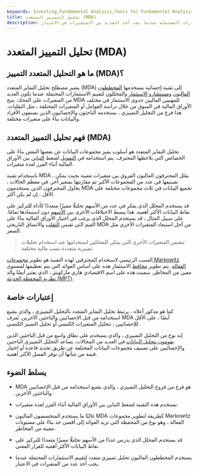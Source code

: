 ```yaml
---
keywords: Investing,Fundamental Analysis,Tools for Fundamental Analysis,Tools
title: تحليل التمييز المتعدد (MDA)
description: التحليل متعدد التمايز هو أسلوب إحصائي يستخدم لتقييم الاستثمارات المحتملة عندما يجب أخذ العديد من المتغيرات في الاعتبار.
---
```


# تحليل التمييز المتعدد (MDA)
## ما هو التحليل المتعدد التمييز (MDA)؟

يشير مصطلح تحليل التمايز المتعدد (MDA) إلى تقنية إحصائية يستخدمها [المخططون الماليون](/financialplanner) [ومستشارو الاستثمار](/investmentadvisor) والمحللون لتقييم الاستثمارات المحتملة عندما تكون العديد من المتغيرات على المحك. يتيح MDA للمهنيين الماليين جدوى الاستثمار في مختلف الأوراق المالية في السوق من خلال دراسة العوامل أو المتغيرات المختلفة ، مثل التقلبات. هذا فرع من التحليل التمييزي ، يستخدمه الباحثون والإحصائيون الذين يصنفون الأفراد والبيانات بناءً على متغيرات مختلفة.

## فهم تحليل التمييز المتعدد (MDA)

تحليل التمايز المتعدد هو أسلوب يميز مجموعات البيانات عن بعضها البعض بناءً على الخصائص التي يلاحظها المحترف. يتم استخدامه في [التمويل](/finance) لضغط [التباين](/variance) بين الأوراق المالية أثناء الفرز لعدة متغيرات.

باستخدام تقنية MDA ، يقلل المحترفون الماليون الفروق بين متغيرات معينة بحيث يمكن تصنيفها في عدد من المجموعات الأكبر ثم مقارنتها بمتغير آخر. في معظم الحالات ، يحاول المحترفون الذين يستخدمون MDA تجميع البيانات في ثلاث مجموعات مختلفة على الأقل ، إن لم يكن أكثر.

قد يستخدم المحلل الذي يفكر في عدد من الأسهم تحليلًا مميزًا متعددًا كأداة للتركيز على نقاط البيانات الأكثر أهمية. هذا يبسط الاختلافات الأخرى بين [الأسهم](/stock) دون استبعادها تمامًا. على سبيل المثال ، قد يستخدم المحلل الذي يرغب في اختيار الأوراق المالية بناءً على القيم التي تقيس [التقلب](/volatility) والاتساق التاريخي MDA من أجل استبعاد المتغيرات الأخرى مثل السعر.

> تتضمن المتغيرات الأخرى التي يمكن للمحللين استخدامها عند استخدام تحليلات تمييزية متعددة نسب مالية مختلفة.

>

السبب الرئيسي لاستخدام المحترفين لهذه التقنية هو تطوير [مجموعات Markowitz الفعالة](/markowitzefficientset). يتم تطوير [محافظ](/portfolio) الاستثمار هذه على أساس العوائد التي يتم تعظيمها لمستوى معين من المخاطر. سميت هذه على اسم الاقتصادي هاري ماركويتز ، الذي يعتبر أيضًا والد [نظرية المحفظة الحديثة (MPT)](/modernportfoliotheory).

## إعتبارات خاصة

كما هو مذكور أعلاه ، يرتبط تحليل التمايز المتعدد بالتحليل التمييزي ، والذي يشيع استخدامه من قبل الإحصائيين والباحثين الآخرين. يُعرف MDA أيضًا ، على الأقل للإحصائيين ، بتحليل المتغيرات الكنسي أو تحليل التمييز الكنسي.

إنه نوع من التحليل التمييزي ، والذي يستخدم على نطاق واسع من قبل الباحثين الذين [يقومون بتحليل البيانات](/data-analytics) في العديد من المجالات. يساعد التحليل التمييزي الباحثين والإحصائيين على تصنيف مجموعات البيانات المختلفة عن طريق تحديد قاعدة أو اختيار قيمة من شأنها أن توفر الفصل الأكثر أهمية.

## يسلط الضوء

- MDA هو فرع من فروع التحليل التمييزي ، والذي يشيع استخدامه من قبل الإحصائيين والباحثين الآخرين.

- تستخدم هذه التقنية لضغط التباين بين الأوراق المالية أثناء الفرز لعدة متغيرات.

- غالبًا ما يستخدم المتخصصون الماليون MDA كطريقة لتطوير مجموعات Markowitz الفعالة ، وهو نوع من المحفظة التي تزيد العوائد إلى أقصى حد بناءً على مستويات معينة من المخاطر.

- قد يستخدم المحلل الذي يدرس عددًا من الأسهم تحليلًا مميزًا متعددًا للتركيز على نقاط البيانات الأكثر أهمية للقرار المعني.

- يستخدم المخططون الماليون تحليل تمييزي متعدد لتقييم الاستثمارات المحتملة عندما يجب أخذ عدد من المتغيرات في الاعتبار.

